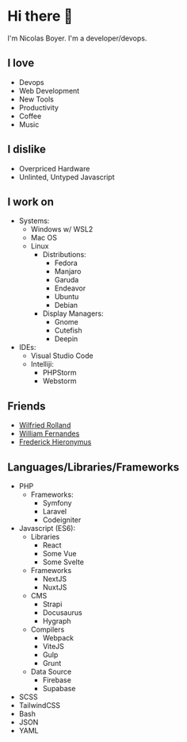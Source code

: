 # Hi there 👋

I'm Nicolas Boyer. I'm a developer/devops.

## I love
* Devops
* Web Development
* New Tools
* Productivity
* Coffee
* Music


## I dislike
* Overpriced Hardware
* Unlinted, Untyped Javascript

## I work on
* Systems: 
  * Windows w/ WSL2
  * Mac OS
  * Linux
    * Distributions: 
      * Fedora
      * Manjaro
      * Garuda
      * Endeavor
      * Ubuntu
      * Debian
    * Display Managers: 
      * Gnome
      * Cutefish
      * Deepin
* IDEs:
  * Visual Studio Code
  * Intelliji: 
    * PHPStorm
    * Webstorm

## Friends
* <a href="https://github.com/Willdeveloppeur" target="_blank">Wilfried Rolland</a>
* <a href="https://github.com/willfrnds6" target="_blank">William Fernandes</a>
* <a href="https://github.com/fhierony" target="_blank">Frederick Hieronymus</a>

## Languages/Libraries/Frameworks
* PHP
  * Frameworks:
    * Symfony
    * Laravel
    * Codeigniter
* Javascript (ES6):
  * Libraries
    * React  
    * Some Vue
    * Some Svelte
  * Frameworks
    * NextJS 
    * NuxtJS
  * CMS
    * Strapi
    * Docusaurus
    * Hygraph
  * Compilers
    * Webpack
    * ViteJS
    * Gulp
    * Grunt
  * Data Source
    * Firebase
    * Supabase 
* SCSS
* TailwindCSS
* Bash
* JSON
* YAML
